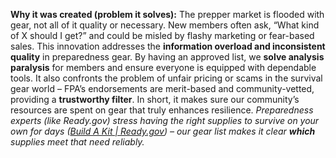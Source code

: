 **Why it was created (problem it solves):** The prepper market is flooded with gear, not all of it quality or necessary. New members often ask, “What kind of X should I get?” and could be misled by flashy marketing or fear-based sales. This innovation addresses the **information overload and inconsistent quality** in preparedness gear. By having an approved list, we **solve analysis paralysis** for members and ensure everyone is equipped with dependable tools. It also confronts the problem of unfair pricing or scams in the survival gear world – FPA’s endorsements are merit-based and community-vetted, providing a **trustworthy filter**. In short, it makes sure our community’s resources are spent on gear that truly enhances resilience. _Preparedness experts (like Ready.gov) stress having the right supplies to survive on your own for days ([Build A Kit | Ready.gov](https://www.ready.gov/kit#:~:text=After%20an%20emergency%2C%20you%20may,the%20event%20of%20an%20emergency)) – our gear list makes it clear **which** supplies meet that need reliably._